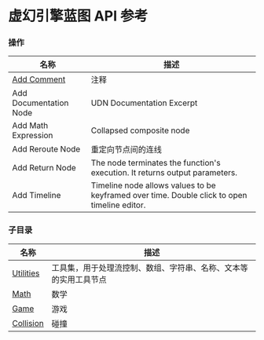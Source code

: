 # 虚幻引擎蓝图 API 参考

### 操作  

| 名称 | 描述 |
|--|--|
| [Add Comment](./add-comment.md) | 注释
| Add Documentation Node | UDN Documentation Excerpt
| Add Math Expression | Collapsed composite node
| Add Reroute Node | 重定向节点间的连线
| Add Return Node |	The node terminates the function's execution. It returns output parameters.
| Add Timeline | Timeline node allows values to be keyframed over time. Double click to open timeline editor.

### 子目录
| 名称 | 描述 |
| -- | -- |
| [Utilities](./utilities/) | 工具集，用于处理流控制、数组、字符串、名称、文本等的实用工具节点 |
| [Math](./math/) | 数学 |
| [Game](./game/) | 游戏 |
| [Collision](./collision/) | 碰撞 |

